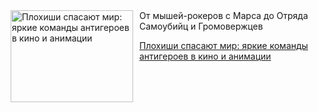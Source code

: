 <!--2025-05-15 20:05:28-->
<div class="yb">
  <div class="rss kino_teatr"><a href="https://www.kino-teatr.ru/blog/y2025/5-15/2074/" title="Плохиши спасают мир: яркие команды антигероев в кино и анимации"><img src="https://www.kino-teatr.ru/blog/4/7/2074/poster.jpg" width="196" height="147" align="left" hspace="5" style="margin: 0px 10px 0px 5px" alt="Плохиши спасают мир: яркие команды антигероев в кино и анимации"/></a>От мышей-рокеров с Марса до Отряда Самоубийц и Громовержцев <p class="titl"><a href="https://www.kino-teatr.ru/blog/y2025/5-15/2074/">Плохиши спасают мир: яркие команды антигероев в кино и анимации</a></p></div>
</div>
